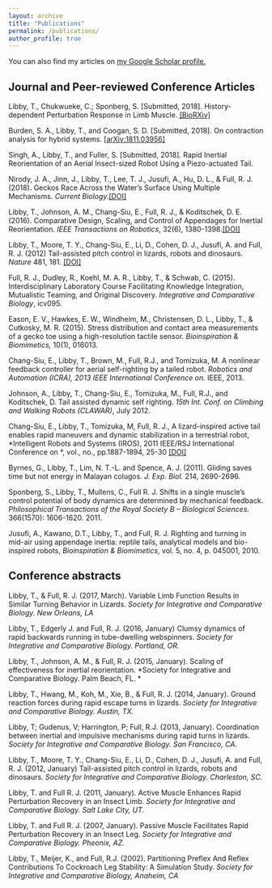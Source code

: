 ```yaml
---
layout: archive
title: "Publications"
permalink: /publications/
author_profile: true
---
```



You can also find my articles on [my Google Scholar profile.](https://scholar.google.com/citations?user=0jXLYWwAAAAJ&hl)


Journal and Peer-reviewed Conference Articles
---
Libby, T., Chukwueke, C.; Sponberg, S. [Submitted, 2018]. History-dependent Perturbation Response in Limb Muscle. [[BioRXiv]](https://www.biorxiv.org/content/early/2019/01/02/509646)

Burden, S. A., Libby, T., and Coogan, S. D. [Submitted, 2018]. On contraction analysis for hybrid systems. [[arXiv:1811.03956]](https://arxiv.org/abs/1811.03956)

Singh, A., Libby, T., and Fuller, S. [Submitted, 2018]. Rapid Inertial Reorientation of an Aerial Insect-sized Robot Using a Piezo-actuated Tail.

Nirody, J. A., Jinn, J., Libby, T., Lee, T. J., Jusufi, A., Hu, D. L., & Full, R. J. (2018). Geckos Race Across the Water’s Surface Using Multiple Mechanisms. *Current Biology.*[[DOI]](https://doi.org/10.1016/j.cub.2018.10.064)

Libby, T., Johnson, A. M., Chang-Siu, E., Full, R. J., & Koditschek, D. E. (2016). Comparative Design, Scaling, and Control of Appendages for Inertial Reorientation. *IEEE Transactions on Robotics*, 32(6), 1380-1398.[[DOI]](https://doi.org/10.1109/TRO.2016.2597316)

Libby, T., Moore, T. Y., Chang-Siu, E., Li, D., Cohen, D. J., Jusufi, A. and Full, R. J. (2012) Tail-assisted pitch control in lizards, robots and dinosaurs.  *Nature* 481, 181. [[DOI]](https://doi.org/10.1038/nature10710)

Full, R. J., Dudley, R., Koehl, M. A. R., Libby, T., & Schwab, C. (2015). Interdisciplinary Laboratory Course Facilitating Knowledge Integration, Mutualistic Teaming, and Original Discovery. *Integrative and Comparative Biology*, icv095.

Eason, E. V., Hawkes, E. W., Windheim, M., Christensen, D. L., Libby, T., & Cutkosky, M. R. (2015). Stress distribution and contact area measurements of a gecko toe using a high-resolution tactile sensor. *Bioinspiration & Biomimetics,* 10(1), 016013.

Chang-Siu, E., Libby, T., Brown, M., Full, R.J., and Tomizuka, M.  A nonlinear feedback controller for aerial self-righting by a tailed robot.  *Robotics and Automation (ICRA), 2013 IEEE International Conference on.* IEEE, 2013.

Johnson, A., Libby, T., Chang-Siu, E., Tomizuka, M., Full, R.J., and Koditschek, D. Tail assisted dynamic self righting. *15th Int. Conf. on Climbing and Walking Robots (CLAWAR)*, July 2012.

Chang-Siu, E., Libby, T., Tomizuka, M, Full, R. J., A lizard-inspired active tail enables rapid maneuvers and dynamic stabilization in a terrestrial robot, *Intelligent Robots and Systems (IROS), 2011 IEEE/RSJ International Conference on *, vol., no., pp.1887-1894, 25-30 [[DOI]](https://doi.org/10.1109/IROS.2011.6094658)

Byrnes, G., Libby, T., Lim, N. T.-L. and Spence, A. J. (2011). Gliding saves time but not energy in Malayan colugos. *J. Exp. Biol.* 214, 2690-2696. 

Sponberg, S., Libby, T., Mullens, C., Full R. J. Shifts in a single muscle’s control potential of body dynamics are determined by mechanical feedback. *Philosophical Transactions of the Royal Society B – Biological Sciences.* 366(1570): 1606-1620. 2011.

Jusufi, A., Kawano, D.T., Libby, T., and Full, R. J.  Righting and turning in mid-air using appendage inertia: reptile tails, analytical models and bio-inspired robots, *Bioinspiration & Biomimetics*, vol. 5, no. 4, p. 045001, 2010.

Conference abstracts
---
Libby, T., & Full, R. J. (2017, March). Variable Limb Function Results in Similar Turning Behavior in Lizards. *Society for Integrative and Comparative Biology. New Orleans, LA*

Libby, T., Edgerly J. and Full, R. J. (2016, January) Clumsy dynamics of rapid backwards running in tube-dwelling webspinners. *Society for Integrative and Comparative Biology. Portland, OR.*

Libby, T., Johnson, A. M., & Full, R. J. (2015, January). Scaling of effectiveness for inertial reorientation. *Society for Integrative and Comparative Biology. Palm Beach, FL. *

Libby, T., Hwang, M., Koh, M., Xie, B., & Full, R. J. (2014, January). Ground reaction forces during rapid escape turns in lizards. *Society for Integrative and Comparative Biology.  Austin, TX.*

Libby, T; Gudenus, V; Harrington, P; Full, R.J.  (2013, January). Coordination between inertial and impulsive mechanisms during rapid turns in lizards. *Society for Integrative and Comparative Biology.  San Francisco, CA.*

Libby, T., Moore, T. Y., Chang-Siu, E., Li, D., Cohen, D. J., Jusufi, A. and Full, R. J. (2012, January) Tail-assisted pitch control in lizards, robots and dinosaurs.  *Society for Integrative and Comparative Biology. Charleston, SC.*

Libby, T. and Full R. J. (2011, January). Active Muscle Enhances Rapid Perturbation Recovery in an Insect Limb. *Society for Integrative and Comparative Biology. Salt Lake City, UT.*

Libby, T. and Full R. J. (2007, January). Passive Muscle Facilitates Rapid Perturbation Recovery in an Insect Leg. *Society for Integrative and Comparative Biology. Pheonix, AZ.*

Libby, T., Meijer, K., and Full, R.J. (2002). Partitioning Preflex And Reflex Contributions To Cockroach Leg Stability: A Simulation Study. *Society for Integrative and Comparative Biology, Anaheim, CA*


